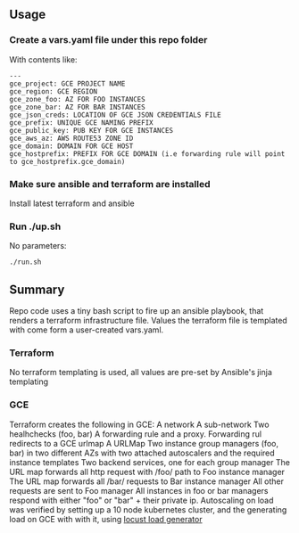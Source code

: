 ## Usage
### Create a vars.yaml file under this repo folder

With contents like:

```
---
gce_project: GCE PROJECT NAME
gce_region: GCE REGION
gce_zone_foo: AZ FOR FOO INSTANCES
gce_zone_bar: AZ FOR BAR INSTANCES
gce_json_creds: LOCATION OF GCE JSON CREDENTIALS FILE
gce_prefix: UNIQUE GCE NAMING PREFIX
gce_public_key: PUB KEY FOR GCE INSTANCES
gce_aws_az: AWS ROUTE53 ZONE ID
gce_domain: DOMAIN FOR GCE HOST
gce_hostprefix: PREFIX FOR GCE DOMAIN (i.e forwarding rule will point to gce_hostprefix.gce_domain)
```

### Make sure ansible and terraform are installed
Install latest terraform and ansible

### Run ./up.sh

No parameters:

```
./run.sh
```
## Summary
Repo code uses a tiny bash script to fire up an ansible playbook, that renders a terraform infrastructure file. Values the terraform file is templated with come form a user-created vars.yaml.
### Terraform
No terraform templating is used, all values are pre-set by Ansible's jinja templating
### GCE
Terraform creates the following in GCE:
A network
A sub-network
Two healhchecks (foo, bar)
A forwarding rule and a proxy. Forwarding rul redirects to a GCE urlmap
A URLMap
Two instance group managers (foo, bar) in two different AZs with two attached autoscalers and the required instance templates
Two backend services, one for each group manager
The URL map forwards all http request with /foo/ path to Foo instance manager
The URL map forwards all /bar/ requests to Bar instance manager
All other requests are sent to Foo manager
All instances in foo or bar managers respond with either "foo" or "bar" + their private ip.
Autoscaling on load was verified by setting up a 10 node kubernetes cluster, and the generating load on GCE with with it, using [locust load generator](https://github.com/maratoid/kraken-services/tree/custom_load/loadtest-gce)